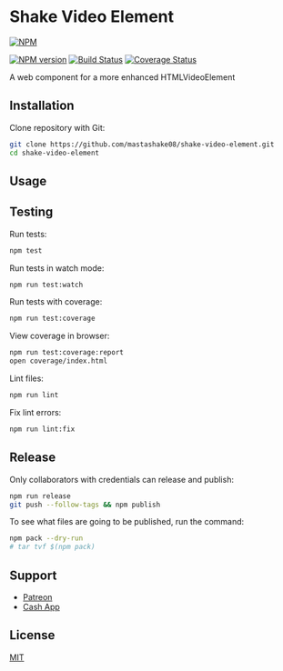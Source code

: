 # Shake Video Element

[![NPM](https://nodei.co/npm/@mastashake08/shake-video-element.png)](https://nodei.co/npm/@mastashake08/shake-video-element)

[![NPM version](https://img.shields.io/npm/v/@mastashake08/shake-video-element.svg)](https://www.npmjs.com/package/@mastashake08/shake-video-element)
[![Build Status](https://travis-ci.org/mastashake08/shake-video-element.svg?branch=master)](https://travis-ci.org/mastashake08/shake-video-element)
[![Coverage Status](https://coveralls.io/repos/github/mastashake08/shake-video-element/badge.svg?branch=master)](https://coveralls.io/github/mastashake08/shake-video-element?branch=master)

A web component for a more enhanced HTMLVideoElement

## Installation

Clone repository with Git:

```sh
git clone https://github.com/mastashake08/shake-video-element.git
cd shake-video-element
```

## Usage
<shake-video src="" autoStream="true"/>

## Testing

Run tests:

```sh
npm test
```

Run tests in watch mode:

```sh
npm run test:watch
```

Run tests with coverage:

```sh
npm run test:coverage
```

View coverage in browser:

```sh
npm run test:coverage:report
open coverage/index.html
```

Lint files:

```sh
npm run lint
```

Fix lint errors:

```sh
npm run lint:fix
```

## Release

Only collaborators with credentials can release and publish:

```sh
npm run release
git push --follow-tags && npm publish
```

To see what files are going to be published, run the command:

```sh
npm pack --dry-run
# tar tvf $(npm pack)
```

## Support

- [Patreon](https://patreon.com/mastashake08)
- [Cash App](https://cash.me/$mastashake08)

## License

[MIT](https://github.com/mastashake08/shake-video-element/blob/master/LICENSE)
